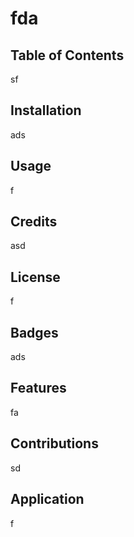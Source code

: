 
# fda

## Table of Contents
sf
## Installation
ads
 ## Usage
f
## Credits
 asd
 ## License
 f
## Badges
ads
## Features
fa
## Contributions
sd
## Application
f